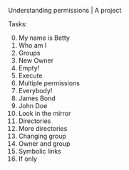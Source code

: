 Understanding permissions | A project

Tasks:

0. My name is Betty
1. Who am I
2. Groups
3. New Owner
4. Empty!
5. Execute
6. Multiple permissions
7. Everybody!
8. James Bond
9. John Doe
10. Look in the mirror
11. Directories
12. More directories
13. Changing group
14. Owner and group
15. Symbolic links
16. If only
